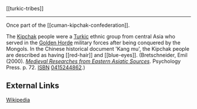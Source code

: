 [[turkic-tribes]]

---

Once part of the [[cuman-kipchak-confederation]].

The [Kipchak](https://en.wikipedia.org/wiki/Kipchaks "Kipchaks") people were a [Turkic](https://en.wikipedia.org/wiki/Turkic_peoples) ethnic group from central Asia who served in the [Golden Horde](https://en.wikipedia.org/wiki/Golden_Horde "Golden Horde") military forces after being conquered by the Mongols. In the Chinese historical document 'Kang mu', the Kipchak people are described as having [[red-hair]] and [[blue-eyes]]. (Bretschneider, Emil (2000). [_Medieval Researches from Eastern Asiatic Sources_](https://books.google.com/books?id=lnCLnrzUJCsC&pg=PA72). Psychology Press. p. 72. [ISBN](https://en.wikipedia.org/wiki/ISBN_(identifier) "ISBN (identifier)") [0415244862](https://en.wikipedia.org/wiki/Special:BookSources/0415244862 "Special:BookSources/0415244862").)

## External Links
[Wikipedia](https://en.wikipedia.org/wiki/Kipchaks)